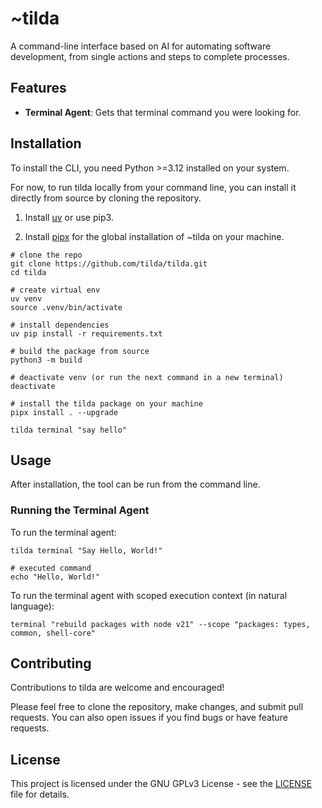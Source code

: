 
# ~tilda

A command-line interface based on AI for automating software development, from single actions and steps to complete processes.

## Features

- **Terminal Agent**: Gets that terminal command you were looking for.

## Installation

To install the CLI, you need Python >=3.12 installed on your system.

For now, to run tilda locally from your command line, you can install it directly from source by cloning the repository.

1. Install [uv](https://github.com/astral-sh/uv) or use pip3.

2. Install [pipx](https://github.com/pypa/pipx) for the global installation of ~tilda on your machine.


```shell
# clone the repo
git clone https://github.com/tilda/tilda.git
cd tilda

# create virtual env
uv venv 
source .venv/bin/activate

# install dependencies
uv pip install -r requirements.txt

# build the package from source
python3 -m build

# deactivate venv (or run the next command in a new terminal)
deactivate

# install the tilda package on your machine
pipx install . --upgrade

tilda terminal "say hello"
```


## Usage

After installation, the tool can be run from the command line.

### Running the Terminal Agent

To run the terminal agent:


```shell
tilda terminal "Say Hello, World!"

# executed command
echo "Hello, World!"
```


To run the terminal agent with scoped execution context (in natural language):


```shell
terminal "rebuild packages with node v21" --scope "packages: types, common, shell-core"
```


## Contributing

Contributions to tilda are welcome and encouraged! 

Please feel free to clone the repository, make changes, and submit pull requests. You can also open issues if you find bugs or have feature requests.

## License

This project is licensed under the GNU GPLv3 License - see the [LICENSE](LICENSE) file for details.
